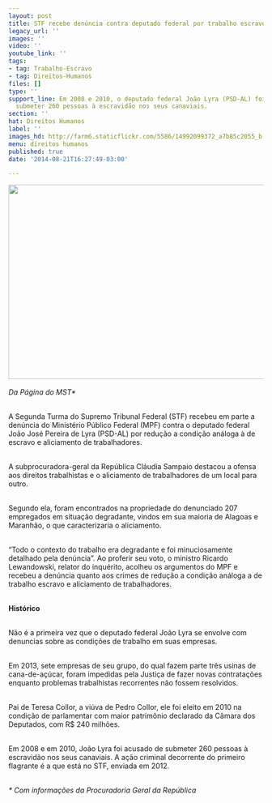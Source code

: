 ```yaml
---
layout: post
title: STF recebe denúncia contra deputado federal por trabalho escravo
legacy_url: ''
images: ''
video: ''
youtube_link: ''
tags:
- tag: Trabalho-Escravo
- tag: Direitos-Humanos
files: []
type: ''
support_line: Em 2008 e 2010, o deputado federal João Lyra (PSD-AL) foi acusado de
  submeter 260 pessoas à escravidão nos seus canaviais.
section: ''
hat: Direitos Humanos
label: ''
images_hd: http://farm6.staticflickr.com/5586/14992099372_a7b85c2055_b.jpg
menu: direitos humanos
published: true
date: '2014-08-21T16:27:49-03:00'

---
```

<p><em><img alt="" height="384" src="http://farm6.staticflickr.com/5586/14992099372_a7b85c2055_b.jpg" width="620" /><br />
<br />
Da P&aacute;gina do MST*</em></p>

<p><br />
A Segunda Turma do Supremo Tribunal Federal (STF) recebeu em parte a den&uacute;ncia do Minist&eacute;rio P&uacute;blico Federal (MPF) contra o deputado federal Jo&atilde;o Jos&eacute; Pereira de Lyra (PSD-AL) por redu&ccedil;&atilde;o a condi&ccedil;&atilde;o an&aacute;loga &agrave; de escravo e aliciamento de trabalhadores.</p>

<p><br />
A subprocuradora-geral da Rep&uacute;blica Cl&aacute;udia Sampaio destacou a ofensa aos direitos trabalhistas e o aliciamento de trabalhadores de um local para outro.&nbsp;</p>

<p><br />
Segundo ela, foram encontrados na propriedade do denunciado 207 empregados em situa&ccedil;&atilde;o degradante, vindos em sua maioria de Alagoas e Maranh&atilde;o, o que caracterizaria o aliciamento.</p>

<p><br />
&ldquo;Todo o contexto do trabalho era degradante e foi minuciosamente detalhado pela den&uacute;ncia&rdquo;. Ao proferir seu voto, o ministro Ricardo Lewandowski, relator do inqu&eacute;rito, acolheu os argumentos do MPF e recebeu a den&uacute;ncia quanto aos crimes de redu&ccedil;&atilde;o a condi&ccedil;&atilde;o an&aacute;loga a de trabalho escravo e aliciamento de trabalhadores.&nbsp;</p>

<p><br />
<strong>Hist&oacute;rico</strong></p>

<p><br />
N&atilde;o &eacute; a primeira vez que o deputado federal Jo&atilde;o Lyra se envolve com denuncias sobre as condi&ccedil;&otilde;es de trabalho em suas empresas.</p>

<p><br />
Em 2013, sete empresas de seu grupo, do qual fazem parte tr&ecirc;s usinas de cana-de-a&ccedil;&uacute;car, foram impedidas pela Justi&ccedil;a de fazer novas contrata&ccedil;&otilde;es enquanto problemas trabalhistas recorrentes n&atilde;o fossem resolvidos.</p>

<p><br />
Pai de Teresa Collor, a vi&uacute;va de Pedro Collor, ele foi eleito em 2010 na condi&ccedil;&atilde;o de parlamentar com maior patrim&ocirc;nio declarado da C&acirc;mara dos Deputados, com R$ 240 milh&otilde;es.</p>

<p><br />
Em 2008 e em 2010, Jo&atilde;o Lyra foi acusado de submeter 260 pessoas &agrave; escravid&atilde;o nos seus canaviais. A a&ccedil;&atilde;o criminal decorrente do primeiro flagrante &eacute; a que est&aacute; no STF, enviada em 2012.</p>

<p><br />
<em>* Com informa&ccedil;&otilde;es da Procuradoria Geral da Rep&uacute;blica</em></p>
